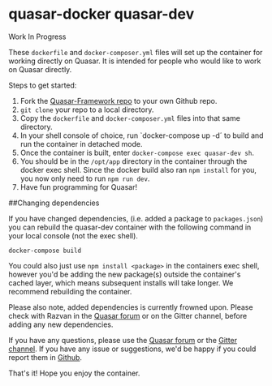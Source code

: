 # quasar-docker quasar-dev

Work In Progress

These `dockerfile` and `docker-composer.yml` files will set up the container for working directly on Quasar. It is intended for people who would like to work on Quasar directly.  

Steps to get started:

1. Fork the [Quasar-Framework repo](https://github.com/quasarframework/quasar) to your own Github repo. 
2. `git clone` your repo to a local directory. 
3. Copy the `dockerfile` and `docker-composer.yml` files into that same directory. 
4. In your shell console of choice, run `docker-compose up -d´ to build and run the container in detached mode.
5. Once the container is built, enter `docker-compose exec quasar-dev sh`.
6. You should be in the `/opt/app` directory in the container through the docker exec shell. Since the docker build also ran `npm install` for you, you now only need to run `npm run dev`.
7. Have fun programming for Quasar!

##Changing dependencies

If you have changed dependencies, (i.e. added a package to `packages.json`) you can rebuild the quasar-dev container with the following command in your local console (not the exec shell). 

`docker-compose build`

You could also just use `npm install <package>` in the containers exec shell, however you'd be adding the new package(s) outside the container's cached layer, which means subsequent installs will take longer. We recommend rebuilding the container. 

Please also note, added dependencies is currently frowned upon. Please check with Razvan in the [Quasar forum](http://forum.quasar-framework.org/) or on the Gitter channel, before adding any new dependencies. 

If you have any questions, please use the [Quasar forum](http://forum.quasar-framework.org/) or the [Gitter channel](https://gitter.im/quasarframework/Lobby). If you have any issue or suggestions, we'd be happy if you could report them in [Github](https://github.com/quasarframework/quasar-docker). 

That's it! Hope you enjoy the container.